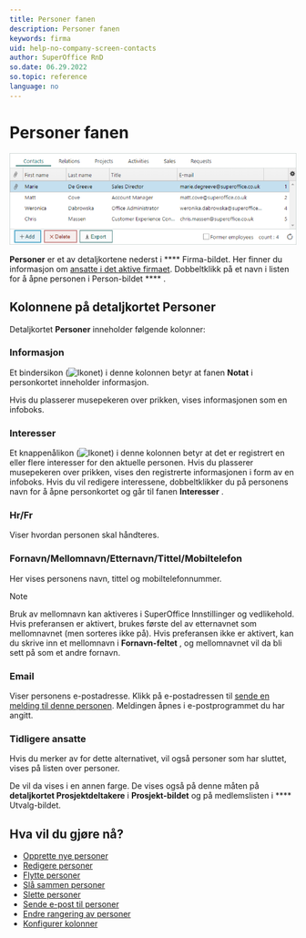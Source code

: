 ```yaml
---
title: Personer fanen
description: Personer fanen
keywords: firma
uid: help-no-company-screen-contacts
author: SuperOffice RnD
so.date: 06.29.2022
so.topic: reference
language: no
---
```


# Personer fanen

![Personer delen på firma -skjermbilde][img1]

 **Personer** er et av detaljkortene nederst i **** Firma-bildet. Her finner du informasjon om [ansatte i det aktive firmaet][1]. Dobbeltklikk på et navn i listen for å åpne personen i Person-bildet **** .

## <a id="columns" />Kolonnene på detaljkortet Personer

Detaljkortet **Personer** inneholder følgende kolonner:

### Informasjon

Et bindersikon (![Ikonet][img3]) i denne kolonnen betyr at fanen **Notat** i personkortet inneholder informasjon.

Hvis du plasserer musepekeren over prikken, vises informasjonen som en infoboks.

### Interesser

Et knappenålikon (![Ikonet][img2]) i denne kolonnen betyr at det er registrert en eller flere interesser for den aktuelle personen. Hvis du plasserer musepekeren over prikken, vises den registrerte informasjonen i form av en infoboks. Hvis du vil redigere interessene, dobbeltklikker du på personens navn for å åpne personkortet og går til fanen **Interesser** .

### Hr/Fr

Viser hvordan personen skal håndteres.

### Fornavn/Mellomnavn/Etternavn/Tittel/Mobiltelefon

Her vises personens navn, tittel og mobiltelefonnummer.

> [!NOTE]
> Bruk av mellomnavn kan aktiveres i SuperOffice Innstillinger og vedlikehold. Hvis preferansen er aktivert, brukes første del av etternavnet som mellomnavnet (men sorteres ikke på). Hvis preferansen ikke er aktivert, kan du skrive inn et mellomnavn i **Fornavn-feltet** , og mellomnavnet vil da bli sett på som et andre fornavn.

### Email

Viser personens e-postadresse. Klikk på e-postadressen til [sende en melding til denne personen][7]. Meldingen åpnes i e-postprogrammet du har angitt.

### Tidligere ansatte

Hvis du merker av for dette alternativet, vil også personer som har sluttet, vises på listen over personer.

De vil da vises i en annen farge. De vises også på denne måten på **detaljkortet Prosjektdeltakere** i **Prosjekt-bildet** og på medlemslisten i **** Utvalg-bildet.

## Hva vil du gjøre nå?

* [Opprette nye personer][2]
* [Redigere personer][3]
* [Flytte personer][4]
* [Slå sammen personer][5]
* [Slette personer][6]
* [Sende e-post til personer][7]
* [Endre rangering av personer][8]
* [Konfigurer kolonner][9]

<!-- Referenced links -->
[1]: ../../../contact/learn/index.md
[2]: ../../../contact/learn/create.md
[3]: ../../../contact/learn/edit.md
[4]: ../../../contact/learn/move.md
[5]: ../../../contact/learn/merge-contacts.md
[6]: ../../../contact/learn/delete.md
[7]: ../../../contact/learn/send-email.md
[8]: ../change-rank-of-contacts.md
[9]: ../../../learn/getting-started/changing-column-view.md

<!-- Referenced images -->
[img1]: media/contacts-detail.bmp
[img2]: ../../../../media/icons/pin.bmp
[img3]: ../../../../media/icons/binders.bmp
